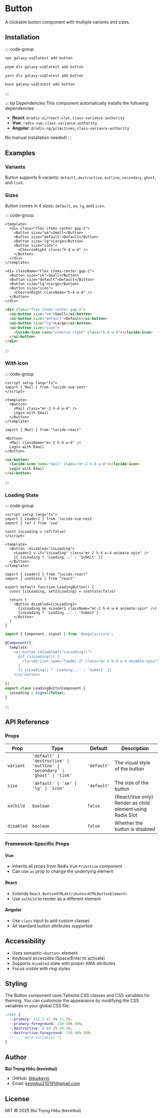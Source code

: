 # Button

A clickable button component with multiple variants and sizes.

<ComponentPreview name="ButtonDemo">
  <template #preview>
    <DemoContainer>
      <ButtonDemo />
    </DemoContainer>
  </template>
  <template #code>

::: code-group

```vue [Vue]
<script setup lang="ts">
import { Button } from '@/components/ui/button'
</script>

<template>
  <Button>Click me</Button>
</template>
```

```tsx [React]
import { Button } from "@/components/ui/button"

export default function App() {
  return <Button>Click me</Button>
}
```

```typescript [Angular]
import { Component } from '@angular/core';
import { ButtonComponent } from '@/components/ui/button';

@Component({
  selector: 'app-root',
  standalone: true,
  imports: [ButtonComponent],
  template: `<ui-button>Click me</ui-button>`
})
export class AppComponent {}
```

:::

  </template>
</ComponentPreview>

## Installation

::: code-group

```bash [npm]
npx galaxy-ui@latest add button
```

```bash [pnpm]
pnpm dlx galaxy-ui@latest add button
```

```bash [yarn]
yarn dlx galaxy-ui@latest add button
```

```bash [bun]
bunx galaxy-ui@latest add button
```

:::

::: tip Dependencies
This component automatically installs the following dependencies:
- **React**: `@radix-ui/react-slot`, `class-variance-authority`
- **Vue**: `radix-vue`, `class-variance-authority`
- **Angular**: `@radix-ng/primitives`, `class-variance-authority`

No manual installation needed!
:::

## Examples

### Variants

Button supports 6 variants: `default`, `destructive`, `outline`, `secondary`, `ghost`, and `link`.

<ComponentPreview name="ButtonVariants">
  <template #preview>
    <DemoContainer>
      <ButtonVariantsDemo />
    </DemoContainer>
  </template>
  <template #code>

::: code-group

```vue [Vue]
<template>
  <div class="flex gap-2">
    <Button variant="default">Default</Button>
    <Button variant="destructive">Destructive</Button>
    <Button variant="outline">Outline</Button>
    <Button variant="secondary">Secondary</Button>
    <Button variant="ghost">Ghost</Button>
    <Button variant="link">Link</Button>
  </div>
</template>
```

```tsx [React]
<div className="flex gap-2">
  <Button variant="default">Default</Button>
  <Button variant="destructive">Destructive</Button>
  <Button variant="outline">Outline</Button>
  <Button variant="secondary">Secondary</Button>
  <Button variant="ghost">Ghost</Button>
  <Button variant="link">Link</Button>
</div>
```

```html [Angular]
<div class="flex gap-2">
  <ui-button variant="default">Default</ui-button>
  <ui-button variant="destructive">Destructive</ui-button>
  <ui-button variant="outline">Outline</ui-button>
  <ui-button variant="secondary">Secondary</ui-button>
  <ui-button variant="ghost">Ghost</ui-button>
  <ui-button variant="link">Link</ui-button>
</div>
```

:::

  </template>
</ComponentPreview>

### Sizes

Button comes in 4 sizes: `default`, `sm`, `lg`, and `icon`.

::: code-group

```vue [Vue]
<template>
  <div class="flex items-center gap-2">
    <Button size="sm">Small</Button>
    <Button size="default">Default</Button>
    <Button size="lg">Large</Button>
    <Button size="icon">
      <ChevronRight class="h-4 w-4" />
    </Button>
  </div>
</template>
```

```tsx [React]
<div className="flex items-center gap-2">
  <Button size="sm">Small</Button>
  <Button size="default">Default</Button>
  <Button size="lg">Large</Button>
  <Button size="icon">
    <ChevronRight className="h-4 w-4" />
  </Button>
</div>
```

```html [Angular]
<div class="flex items-center gap-2">
  <ui-button size="sm">Small</ui-button>
  <ui-button size="default">Default</ui-button>
  <ui-button size="lg">Large</ui-button>
  <ui-button size="icon">
    <lucide-icon name="chevron-right" class="h-4 w-4"></lucide-icon>
  </ui-button>
</div>
```

:::

### With Icon

::: code-group

```vue [Vue]
<script setup lang="ts">
import { Mail } from 'lucide-vue-next'
</script>

<template>
  <Button>
    <Mail class="mr-2 h-4 w-4" />
    Login with Email
  </Button>
</template>
```

```tsx [React]
import { Mail } from "lucide-react"

<Button>
  <Mail className="mr-2 h-4 w-4" />
  Login with Email
</Button>
```

```html [Angular]
<ui-button>
  <lucide-icon name="mail" class="mr-2 h-4 w-4"></lucide-icon>
  Login with Email
</ui-button>
```

:::

### Loading State

::: code-group

```vue [Vue]
<script setup lang="ts">
import { Loader2 } from 'lucide-vue-next'
import { ref } from 'vue'

const isLoading = ref(false)
</script>

<template>
  <Button :disabled="isLoading">
    <Loader2 v-if="isLoading" class="mr-2 h-4 w-4 animate-spin" />
    {{ isLoading ? 'Loading...' : 'Submit' }}
  </Button>
</template>
```

```tsx [React]
import { Loader2 } from "lucide-react"
import { useState } from "react"

export default function LoadingButton() {
  const [isLoading, setIsLoading] = useState(false)

  return (
    <Button disabled={isLoading}>
      {isLoading && <Loader2 className="mr-2 h-4 w-4 animate-spin" />}
      {isLoading ? 'Loading...' : 'Submit'}
    </Button>
  )
}
```

```typescript [Angular]
import { Component, signal } from '@angular/core';

@Component({
  template: `
    <ui-button [disabled]="isLoading()">
      @if (isLoading()) {
        <lucide-icon name="loader-2" class="mr-2 h-4 w-4 animate-spin"></lucide-icon>
      }
      {{ isLoading() ? 'Loading...' : 'Submit' }}
    </ui-button>
  `
})
export class LoadingButtonComponent {
  isLoading = signal(false);
}
```

:::

## API Reference

### Props

| Prop | Type | Default | Description |
|------|------|---------|-------------|
| `variant` | `'default' \| 'destructive' \| 'outline' \| 'secondary' \| 'ghost' \| 'link'` | `'default'` | The visual style of the button |
| `size` | `'default' \| 'sm' \| 'lg' \| 'icon'` | `'default'` | The size of the button |
| `asChild` | `boolean` | `false` | (React/Vue only) Render as child element using Radix Slot |
| `disabled` | `boolean` | `false` | Whether the button is disabled |

### Framework-Specific Props

#### Vue
- Inherits all props from Radix Vue `Primitive` component
- Can use `as` prop to change the underlying element

#### React
- Extends `React.ButtonHTMLAttributes<HTMLButtonElement>`
- Use `asChild` to render as a different element

#### Angular
- Use `class` input to add custom classes
- All standard button attributes supported

## Accessibility

- Uses semantic `<button>` element
- Keyboard accessible (Space/Enter to activate)
- Supports `disabled` state with proper ARIA attributes
- Focus visible with ring styles

## Styling

The Button component uses Tailwind CSS classes and CSS variables for theming. You can customize the appearance by modifying the CSS variables in your global CSS file:

```css
:root {
  --primary: 222.2 47.4% 11.2%;
  --primary-foreground: 210 40% 98%;
  --destructive: 0 84.2% 60.2%;
  --destructive-foreground: 210 40% 98%;
  /* ... more variables */
}
```

## Author

**Bùi Trọng Hiếu (kevinbui)**
- GitHub: [@buikevin](https://github.com/buikevin)
- Email: kevinbui210191@gmail.com

## License

MIT © 2025 Bùi Trọng Hiếu (kevinbui)
